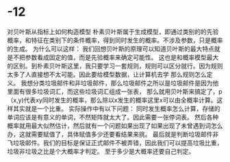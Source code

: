 # -12
对贝叶斯从指标上如何构造模型
朴素贝叶斯属于生成模型，即通过类别的的先验概率，和特征在类别下的条件概率，得到同时发生的概率。不涉及参数，只是概率的生成。
为什么可以这样：
我们回想贝叶斯的原理可以知道贝叶斯的最大特点就是不把参数看成固定的值，而是先验概率来确定可能性。
这也是和概率模型最大的区别。到朴素贝叶斯这里，我只要学习一套规则，规则可以区分就行。因为规则太多了人直接想不太可能。因此要给模型数据，让计算机去学
那么规则怎么定义。
我想分类垃圾邮件和非垃圾邮件，那么垃圾邮件之所以是垃圾邮件是因为他里面有很多垃圾词汇，而这些垃圾词汇组成一张表，
那么就用贝叶斯来搞定了，p（x,y)代表xy同时发生的概率，那么除以x发生的概率这里x可以由全概率计算。这样其实就是一个比重。
实际操作中有以下问题：
同时发生概率怎么计算，存储的单词应该是有意义的单词，不然矩阵就太大了。因此需要一张停词表。
然后各种概率就用最大似然估计，然后就有一个问题如果出现了如果出现了未曾遇到词怎么办，这就需要赋值了，具体赋值多少还要看结果来挑。
最后就是判断垃圾邮件非飞垃圾邮件。我们的目标是保证正式邮件不被弄错，因此我们可以提高垃圾比重，垃圾非垃圾之比是个大概率才判定。
至于多少是大概率还要自己判定。
